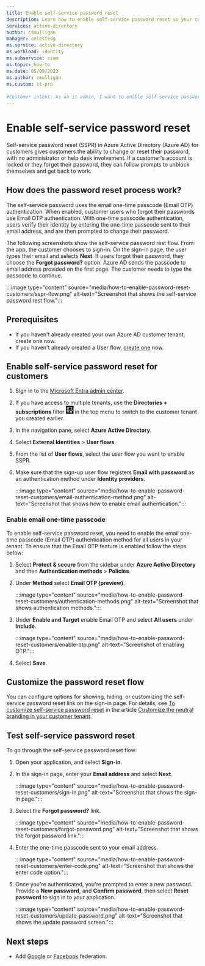 ```yaml
---
title: Enable self-service password reset
description: Learn how to enable self-service password reset so your customers can reset their own passwords without admin assistance.
services: active-directory
author: csmulligan
manager: celestedg
ms.service: active-directory
ms.workload: identity
ms.subservice: ciam
ms.topic: how-to
ms.date: 05/09/2023
ms.author: cmulligan
ms.custom: it-pro

#Customer intent: As an it admin, I want to enable self-service password reset so my customers can reset their own passwords without admin assistance.
---
```


# Enable self-service password reset

Self-service password reset (SSPR) in Azure Active Directory (Azure AD) for customers gives customers the ability to change or reset their password, with no administrator or help desk involvement. If a customer's account is locked or they forget their password, they can follow prompts to unblock themselves and get back to work.

## How does the password reset process work?

The self-service password uses the email one-time passcode (Email OTP) authentication. When enabled, customer users who forgot their passwords use Email OTP authentication. With one-time passcode authentication, users verify their identity by entering the one-time passcode sent to their email address, and are then prompted to change their password.

The following screenshots show the self-service password rest flow. From the app, the customer chooses to sign-in. On the sign-in page, the user types their email and selects **Next**. If users forgot their password, they choose the **Forgot password?** option. Azure AD sends the passcode to email address provided on the first page. The customer needs to type the passcode to continue. 

:::image type="content" source="media/how-to-enable-password-reset-customers/sspr-flow.png" alt-text="Screenshot that shows the self-service password rest flow.":::

## Prerequisites

- If you haven't already created your own Azure AD customer tenant, create one now.
- If you haven't already created a User flow, [create one](how-to-user-flow-sign-up-sign-in-customers.md) now.

## Enable self-service password reset for customers

1. Sign in to the [Microsoft Entra admin center](https://entra.microsoft.com/).
1. If you have access to multiple tenants, use the **Directories + subscriptions** filter ![Icon for switching directories.](media/common/portal-directory-subscription-filter.png) in the top menu to switch to the customer tenant you created earlier.
1. In the navigation pane, select **Azure Active Directory**.
1. Select **External Identities** > **User flows**.
1. From the list of **User flows**, select the user flow you want to enable SSPR.
1. Make sure that the sign-up user flow registers **Email with password** as an authentication method under **Identity providers**.

    :::image type="content" source="media/how-to-enable-password-reset-customers/email-authentication-method.png" alt-text="Screenshot that shows how to enable email authentication.":::

### Enable email one-time passcode

To enable self-service password reset, you need to enable the email one-time passcode (Email OTP) authentication method for all users in your tenant. To ensure that the Email OTP feature is enabled follow the steps below:

   1. Select **Protect & secure** from the sidebar under **Azure Active Directory** and then **Authentication methods** > **Policies**.

   1. Under **Method** select **Email OTP (preview)**.
   
      :::image type="content" source="media/how-to-enable-password-reset-customers/authentication-methods.png" alt-text="Screenshot that shows authentication methods.":::
   
   1. Under **Enable and Target** enable Email OTP and select **All users** under **Include**.
   
      :::image type="content" source="media/how-to-enable-password-reset-customers/enable-otp.png" alt-text="Screenshot of enabling OTP.":::

1. Select **Save**.

## Customize the password reset flow

You can configure options for showing, hiding, or customizing the self-service password reset link on the sign-in page. For details, see [To customize self-service password reset](how-to-customize-branding-customers.md#to-customize-self-service-password-reset) in the article [Customize the neutral branding in your customer tenant](how-to-customize-branding-customers.md).

## Test self-service password reset

To go through the self-service password reset flow:

1. Open your  application, and select **Sign-in**.

1. In the sign-in page, enter your **Email address** and select **Next**.
	
   :::image type="content" source="media/how-to-enable-password-reset-customers/sign-in.png" alt-text="Screenshot that shows the sign-in page.":::
    
1. Select the **Forgot password?** link.

   :::image type="content" source="media/how-to-enable-password-reset-customers/forgot-password.png" alt-text="Screenshot that shows the forgot password link.":::

1. Enter the one-time passcode sent to your email address.

   :::image type="content" source="media/how-to-enable-password-reset-customers/enter-code.png" alt-text="Screenshot that shows the enter code option.":::

1. Once you're authenticated, you're prompted to enter a new password. Provide a **New password**, and **Confirm password**, then select **Reset password** to sign in to your application.

   :::image type="content" source="media/how-to-enable-password-reset-customers/update-password.png" alt-text="Screenshot that shows the update password screen.":::

## Next steps

- Add [Google](how-to-google-federation-customers.md) or [Facebook](how-to-facebook-federation-customers.md) federation.
